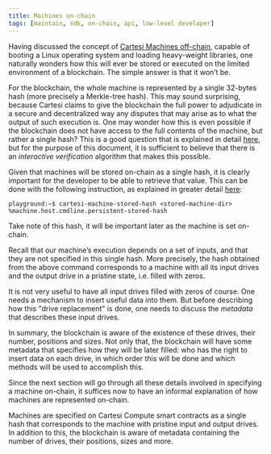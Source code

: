 ```yaml
---
title: Machines on-chain
tags: [maintain, sdk, on-chain, api, low-level developer]
---
```


Having discussed the concept of [Cartesi Machines off-chain](../compute/machine-offchain.md), capable of booting a Linux operating system and loading heavy-weight libraries, one naturally wonders how this will ever be stored or executed on the limited environment of a blockchain. The simple answer is that it won’t be.

For the blockchain, the whole machine is represented by a single 32-bytes hash (more precisely a Merkle-tree hash). This may sound surprising, because Cartesi claims to give the blockchain the full power to adjudicate in a secure and decentralized way any disputes that may arise as to what the output of such execution is. One may wonder how this is even possible if the blockchain does not have access to the full contents of the machine, but rather a single hash? This is a good question that is explained in detail [here](../machine/blockchain/hash.md), but for the purpose of this document, it is sufficient to believe that there is an *interactive verification* algorithm that makes this possible.

Given that machines will be stored on-chain as a single hash, it is clearly important for the developer to be able to retrieve that value. This can be done with the following instruction, as explained in greater detail [here](../machine/host/cmdline.md#persistent-cartesi-machines):
```
playground:~$ cartesi-machine-stored-hash <stored-machine-dir>
%machine.host.cmdline.persistent-stored-hash
```
Take note of this hash, it will be important later as the machine is set on-chain.

Recall that our machine’s execution depends on a set of inputs, and that they are not specified in this single hash. More precisely, the hash obtained from the above command corresponds to a machine with all its input drives and the output drive in a pristine state, i.e. filled with zeros.

It is not very useful to have all input drives filled with zeros of course. One needs a mechanism to insert useful data into them.
But before describing how this "drive replacement" is done, one needs to discuss the *metadata* that describes these input drives.

In summary, the blockchain is aware of the existence of these drives, their number, positions and sizes. Not only that, the blockchain will have some metadata that specifies how they will be later filled: who has the right to insert data on each drive, in which order this will be done and which methods will be used to accomplish this.

Since the next section will go through all these details involved in specifying a machine on-chain, it suffices now to have an informal explanation of how machines are represented on-chain.

Machines are specified on Cartesi Compute smart contracts as a single hash that corresponds to the machine with pristine input and output drives. In addition to this, the blockchain is aware of metadata containing the number of drives, their positions, sizes and more.
